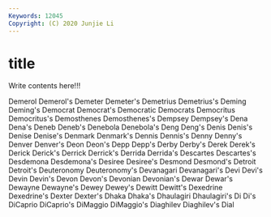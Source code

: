 ```yaml
---
Keywords: 12045
Copyright: (C) 2020 Junjie Li
---
```


# title

Write contents here!!!

Demerol 
Demerol's 
Demeter 
Demeter's 
Demetrius
Demetrius's 
Deming 
Deming's 
Democrat 
Democrat's 
Democratic 
Democrats 
Democritus 
Democritus's 
Demosthenes
Demosthenes's 
Dempsey 
Dempsey's 
Dena 
Dena's 
Deneb 
Deneb's 
Denebola 
Denebola's 
Deng
Deng's 
Denis 
Denis's 
Denise 
Denise's 
Denmark 
Denmark's 
Dennis 
Dennis's 
Denny
Denny's 
Denver 
Denver's 
Deon 
Deon's 
Depp 
Depp's 
Derby 
Derby's 
Derek
Derek's 
Derick 
Derick's 
Derrick 
Derrick's 
Derrida 
Derrida's 
Descartes 
Descartes's 
Desdemona
Desdemona's 
Desiree 
Desiree's 
Desmond 
Desmond's 
Detroit 
Detroit's 
Deuteronomy 
Deuteronomy's 
Devanagari
Devanagari's 
Devi 
Devi's 
Devin 
Devin's 
Devon 
Devon's 
Devonian 
Devonian's 
Dewar
Dewar's 
Dewayne 
Dewayne's 
Dewey 
Dewey's 
Dewitt 
Dewitt's 
Dexedrine 
Dexedrine's 
Dexter
Dexter's 
Dhaka 
Dhaka's 
Dhaulagiri 
Dhaulagiri's 
Di 
Di's 
DiCaprio 
DiCaprio's 
DiMaggio
DiMaggio's 
Diaghilev 
Diaghilev's 
Dial 
